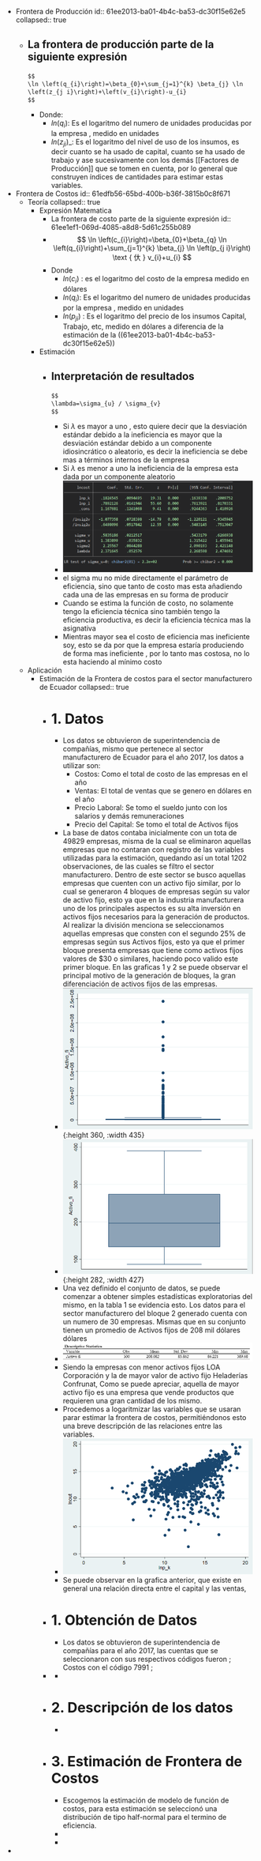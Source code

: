 - Frontera de Producción
  id:: 61ee2013-ba01-4b4c-ba53-dc30f15e62e5
  collapsed:: true
	- La frontera de producción parte de la siguiente expresión
		-
		  $$
		  \ln \left(q_{i}\right)=\beta_{0}+\sum_{j=1}^{k} \beta_{j} \ln \left(z_{j i}\right)+\left(v_{i}\right)-u_{i}
		  $$
		- Donde:
			- $ln(q_i)$: Es el logaritmo del numero de unidades producidas por la empresa , medido en unidades
			- $ln(z_{ji})$_: Es el logaritmo del nivel de uso de los insumos, es decir cuanto se ha usado de capital, cuanto se ha usado de trabajo y ase sucesivamente con los demás [[Factores de Producción]] que se tomen en cuenta, por lo general que construyen índices de cantidades para estimar estas variables.
- Frontera de Costos
  id:: 61edfb56-65bd-400b-b36f-3815b0c8f671
	- Teoría
	  collapsed:: true
		- Expresión Matematica
			- La frontera de costo parte de la siguiente expresión
			  id:: 61ee1ef1-069d-4085-a8d8-5d61c255b089
			-
			  $$
			  \ln \left(c_{i}\right)=\beta_{0}+\beta_{q} \ln \left(q_{i}\right)+\sum_{j=1}^{k} \beta_{j} \ln \left(p_{j i}\right) \text { 㐲 } v_{i}+u_{i}
			  $$
			- Donde
				- $ln(c_i)$ : es el logaritmo del costo de la empresa medido en dólares
				- $ln(q_i)$: Es el logaritmo del numero de unidades producidas por la empresa , medido en unidades
				- $ln(p_{ji})$ : Es el logaritmo del precio de los insumos Capital, Trabajo, etc, medido en dólares a diferencia de la estimación de la ((61ee2013-ba01-4b4c-ba53-dc30f15e62e5))
		- Estimación
			- Interpretación de resultados
				-
				  $$
				  \lambda=\sigma_{u} / \sigma_{v}
				  $$
				- Si $\lambda$ es mayor a uno , esto quiere decir que la desviación estándar debido a la ineficiencia es mayor que la desviación estándar debido a un componente idiosincrático o aleatorio, es decir la ineficiencia se debe mas a términos internos de la empresa
				- Si $\lambda$ es menor a uno la ineficiencia de la empresa esta dada por un componente aleatorio
				- ![image.png](../assets/image_1643001183951_0.png)
				- el sigma mu no mide directamente el parámetro de eficiencia, sino que tanto de costo mas esta añadiendo cada una de las empresas en su forma de producir
				- Cuando se estima la función de costo, no solamente tengo la eficiencia técnica sino también  tengo la eficiencia productiva, es decir la eficiencia técnica mas la asignativa
				- Mientras mayor sea el costo de eficiencia mas ineficiente soy, esto se da por que la empresa estaría produciendo de forma mas ineficiente , por lo tanto mas costosa, no lo esta haciendo al mínimo costo
	- Aplicación
		- Estimación de la Frontera de costos para el sector manufacturero de Ecuador
		  collapsed:: true
			- # 1. Datos
				- Los datos se obtuvieron de superintendencia de compañías, mismo que pertenece al sector manufacturero de Ecuador para el año 2017, los datos a utilizar son:
					- Costos: Como el total de costo de las empresas en el año
					- Ventas: El total de ventas que se genero en dólares en el año
					- Precio Laboral: Se tomo el sueldo junto con los salarios y demás remuneraciones
					- Precio del Capital: Se tomo el total de Activos fijos
				- La base de datos contaba inicialmente con un tota de 49829 empresas, misma de la cual se eliminaron aquellas empresas que no contaran con registro de las variables utilizadas para la estimación, quedando así un total 1202  observaciones,  de las cuales se filtro el sector manufacturero. Dentro de este sector se busco aquellas empresas que cuenten con un activo fijo similar, por lo cual se generaron 4 bloques de empresas según su valor de activo fijo, esto ya que en la industria manufacturera uno de los principales aspectos es su alta inversión en activos fijos necesarios para la generación de productos. Al realizar la división menciona se seleccionamos  aquellas empresas que consten con  el segundo 25% de empresas  según sus Activos fijos, esto ya que el primer bloque presenta empresas que tiene como activos fijos valores de  $30 o similares, haciendo poco valido este primer bloque. En las graficas 1 y 2 se puede observar el principal motivo de la generación de bloques, la gran diferenciación de activos fijos de las empresas.
				- ![image.png](../assets/image_1643159885800_0.png){:height 360, :width 435}
				- ![image.png](../assets/image_1643165569826_0.png){:height 282, :width 427}
				- Una vez definido el conjunto de datos, se puede comenzar a obtener simples estadísticas exploratorias del mismo, en la tabla 1 se evidencia esto. Los datos para el sector manufacturero del bloque 2 generado  cuenta con un numero de 30 empresas. Mismas que en su conjunto tienen un promedio de Activos fijos de 208 mil dólares dólares
				- ![image.png](../assets/image_1643165534065_0.png)
				- Siendo la empresas con menor activos fijos  LOA Corporación y la de mayor valor de activo fijo Heladerías Confrunat, Como se puede apreciar, aquella de mayor activo fijo es una empresa que vende productos que requieren una gran cantidad de los mismo.
				- Procedemos a logaritmizar las variables que se usaran parar estimar la frontera de costos, permitiéndonos  esto una breve descripción de las relaciones entre las variables.
				- ![image.png](../assets/image_1643168342536_0.png)
				- Se puede observar en la grafica anterior, que existe en general una relación directa entre el capital y las ventas,
			- # 1. Obtención de Datos
				- Los datos se obtuvieron de superintendencia de compañías para el año 2017, las cuentas que se seleccionaron con sus respectivos códigos fueron ; Costos con el código 7991 ;
			-
				-
			- # 2. Descripción de los datos
				-
			- # 3. Estimación de Frontera de Costos
				- Escogemos la estimación de modelo de función de costos, para esta estimación se seleccionó una distribución de tipo half-normal para el termino de eficiencia.
				-
				-
-